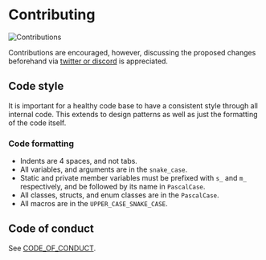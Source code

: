 # Contributing

![Contributions](https://img.shields.io/badge/contributions-open-green)

Contributions are encouraged, however, discussing the proposed changes beforehand via [twitter or discord](https://github.com/VertexEngine/VertexEngine#support) is appreciated.

## Code style

It is important for a healthy code base to have a consistent style through all internal code. This extends to design patterns as well as just the formatting of the code itself.

### Code formatting
* Indents are 4 spaces, and not tabs.
* All variables, and arguments are in the `snake_case`.
* Static and private member variables must be prefixed with `s_` and `m_` respectively, and be followed by its name in `PascalCase`.
* All classes, structs, and enum classes are in the `PascalCase`.
* All macros are in the `UPPER_CASE_SNAKE_CASE`.

## Code of conduct
See [CODE_OF_CONDUCT](CODE_OF_CONDUCT.md).
